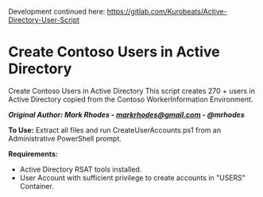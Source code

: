 Development continued here: https://gitlab.com/Kurobeats/Active-Directory-User-Script

# Create Contoso Users in Active Directory
Create Contoso Users in Active Directory This script creates 270 + users in Active Directory copied from the Contoso WorkerInformation Environment.

***Original Author: Mark Rhodes - markrhodes@gmail.com - @mrhodes***

**To Use:** 
Extract all files and run CreateUserAccounts.ps1 from an Administrative PowerShell prompt.

**Requirements:**
* Active Directory RSAT tools installed.
* User Account with sufficient privilege to create accounts in "USERS" Container.
